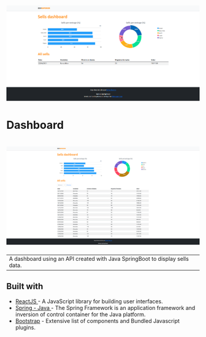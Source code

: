 # ![Dashboard](https://github.com/Rafaelb4rros/spring-react-week/blob/main/frontend/src/assets/springreactweek.png)

# Dashboard

# ![WebApp](https://github.com/Rafaelb4rros/spring-react-week/blob/main/frontend/src/assets/springreactweekimg.png)

<table>
<tr>
<td>
  A dashboard using an API created with Java SpringBoot to display sells data.
</td>
</tr>
</table>

## Built with

- [ ReactJS ](https://reactjs.org/) - A JavaScript library for building user interfaces.
- [ Spring - Java ](https://spring.io/) - The Spring Framework is an application framework and inversion of control container for the Java platform.
- [Bootstrap](http://getbootstrap.com/) - Extensive list of components and Bundled Javascript plugins.
